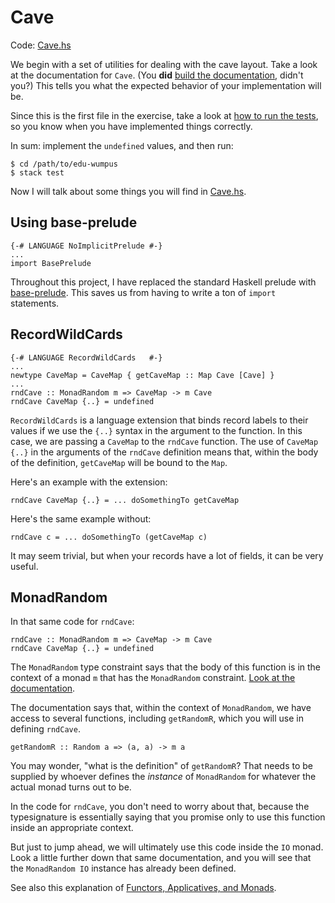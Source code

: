 # Cave

Code: [Cave.hs](../src/Cave.hs)

We begin with a set of utilities for dealing with the cave layout. Take a look
at the documentation for `Cave`. (You **did** [build the
documentation](../INSTALL.md), didn't you?) This tells you what the expected
behavior of your implementation will be.

Since this is the first file in the exercise, take a look at [how to run the
tests](Testing.md), so you know when you have implemented things correctly.

In sum: implement the `undefined` values, and then run:

    $ cd /path/to/edu-wumpus
    $ stack test

Now I will talk about some things you will find in [Cave.hs](../src/Cave.hs).

## Using base-prelude

    {-# LANGUAGE NoImplicitPrelude #-}
    ...
    import BasePrelude

Throughout this project, I have replaced the standard Haskell prelude with
[base-prelude](https://hackage.haskell.org/package/base-prelude). This
saves us from having to write a ton of `import` statements.

## RecordWildCards

    {-# LANGUAGE RecordWildCards   #-}
    ...
    newtype CaveMap = CaveMap { getCaveMap :: Map Cave [Cave] }
    ...
    rndCave :: MonadRandom m => CaveMap -> m Cave
    rndCave CaveMap {..} = undefined

`RecordWildCards` is a language extension that binds record labels to their
values if we use the `{..}` syntax in the argument to the function. In this
case, we are passing a `CaveMap` to the `rndCave` function. The use of
`CaveMap {..}` in the arguments of the `rndCave` definition means that, within
the body of the definition, `getCaveMap` will be bound to the `Map`.

Here's an example with the extension:

    rndCave CaveMap {..} = ... doSomethingTo getCaveMap

Here's the same example without:

    rndCave c = ... doSomethingTo (getCaveMap c)

It may seem trivial, but when your records have a lot of fields, it can be
very useful.

## MonadRandom

In that same code for `rndCave`:

    rndCave :: MonadRandom m => CaveMap -> m Cave
    rndCave CaveMap {..} = undefined

The `MonadRandom` type constraint says that the body of this function is in
the context of a monad `m` that has the `MonadRandom` constraint. [Look at the
documentation](https://hackage.haskell.org/package/MonadRandom-0.5.1/docs/Control-Monad-Random-Class.html).

The documentation says that, within the context of `MonadRandom`, we have
access to several functions, including `getRandomR`, which you will use in
defining `rndCave`.

    getRandomR :: Random a => (a, a) -> m a

You may wonder, "what is the definition" of `getRandomR`? That needs to be
supplied by whoever defines the *instance* of `MonadRandom` for whatever the
actual monad turns out to be.

In the code for `rndCave`, you don't need to worry about that, because the
typesignature is essentially saying that you promise only to use this function
inside an appropriate context.

But just to jump ahead, we will ultimately use this code inside the `IO`
monad. Look a little further down that same documentation, and you will see
that the `MonadRandom IO` instance has already been defined.

See also this explanation of [Functors, Applicatives, and Monads](Monad.md).
